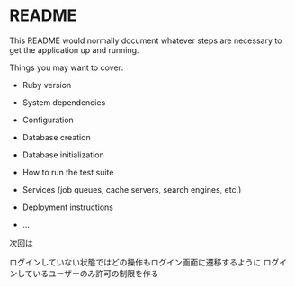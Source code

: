 # README

This README would normally document whatever steps are necessary to get the
application up and running.

Things you may want to cover:

* Ruby version

* System dependencies

* Configuration

* Database creation

* Database initialization

* How to run the test suite

* Services (job queues, cache servers, search engines, etc.)

* Deployment instructions

* ...


次回は


ログインしていない状態ではどの操作もログイン画面に遷移するように
ログインしているユーザーのみ許可の制限を作る